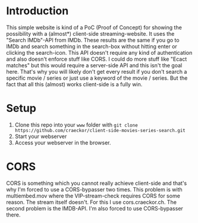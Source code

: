 # Introduction

This simple website is kind of a PoC (Proof of Concept) for showing the possibility with a (almost*) client-side streaming-website. It uses the "Search IMDb"-API from IMDb. These results are the same if you go to IMDb and search something in the search-box without hitting enter or clicking the search-icon. This API doesn't require any kind of authentication and also doesn't enforce stuff like CORS. I could do more stuff like "Ecact matches" but this would require a server-side API and this isn't the goal here. That's why you will likely don't get every result if you don't search a specific movie / series or just use a keyword of the movie / series. But the fact that all this (almost) works client-side is a fully win.

# Setup
1. Clone this repo into your ```www``` folder with ```git clone https://github.com/craeckor/client-side-movies-series-search.git```
2. Start your webserver
3. Access your webserver in the browser.

# CORS
CORS is something which you cannot really achieve client-side and that's why I'm forced to use a CORS-bypasser two times. This problem is with multiembed.mov where the VIP-stream-check requires CORS for some reason. The stream itself doesn't. For this I use cors.craeckor.ch. The second problem is the IMDB-API. I'm also forced to use CORS-bypasser there.
